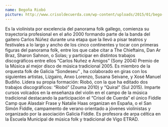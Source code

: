 ```yaml
---
name: Begoña Riobó
picture: http://www.crisoldecuerda.com/wp-content/uploads/2015/01/bego-nav.jpg
---
```


Es la violinista por excelencia del panorama folk gallego, comienza su trayectoria profesional en el año 2000 formando parte de la banda del gaitero Carlos Núñez durante una etapa que la llevó a pisar teatros y festivales a lo largo y ancho de los cinco continentes y tocar con primeras figuras del panorama folk, entre los que cabe citar a The Chieftains, Dan Ar Braz, Sharon Sahnon, o Solas; y participar en distintos trabajos discográficos entre ellos “Carlos Nuñez e Amigos” (Sony 2004) Premio de la Música al mejor disco de música tradicional 2005.
Es miembro de la orquesta folk de Galicia “Sondeseu” , ha colaborado en giras con los siguientes artistas, Lizgairo, Anxo Lorenzo, Susana Seivane, y Xosé Manuel Budiño.
Lidera su propia formación: Riobó, con la que ha editado dos trabajos discográficos: “Riobó” (Zouma 2010) y “Quiral” (Sul 2015).
Imparte cursos volcados en la enseñanza del violín en el campo de la música tradicional destacando la participación el “Crisol de Cuerda” el único Fiddle Camp que Alasdair Frase y Natalie Haas organizan en España, o el San Simón Fiddle, campamento de verano orientado a jóvenes violinistas y organizado por la asociación Galicia Fiddle.
Es profesora de arpa céltica en la Escuela Municipal de música folk y tradicional de Vigo ETRAD.
